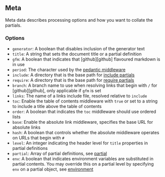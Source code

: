 ## Meta

Meta data describes processing options and how you want to collate the partials.

### Options

* `generator`: A boolean that disables inclusion of the generator text
* `title`: A string that sets the document title or a partial definition
* `gfm`: A boolean that indicates that [github][github] flavoured markdown is in use
* `period`: The character used by the [pedantic middleware](#pedantic)
* `include`: A directory that is the base path for [include partials](#include)
* `require`: A directory that is the base path for [require partials](#require)
* `branch`: A branch name to use when resolving links that begin with `/` for [github][github], only applicable if `gfm` is set
* `links`: The name of a links include file, resolved relative to `include`
* `toc`: Enable the table of contents middleware with `true` or set to a string to include a title above the table of contents
* `order`: A boolean that indicates the `toc` middleware should use ordered lists
* `base`: Enable the absolute link middleware, specifies the base URL for absolute links
* `hash`: A boolean that controls whether the absolute middleware operates on URLs that begin with `#`
* `level`: An integer indicating the header level for `title` properties in partial definitions
* `partial`: Array of partial definitions, see [partial](#partial)
* `env`: A boolean that indicates environment variables are substituted in partial contents. You may override this on a partial level by specifying `env` on a partial object, see [environment](#environment)
